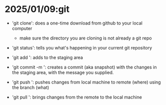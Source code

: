 # 2025/01/09:git

- 'git clone': does a one-time download from github to your local computer

  - make sure the directory you are cloning is not already a git repo

- 'git status': tells you what's happening in your current git repository
- 'git add <FILE>': adds <FILE> to the staging area
- 'git commit -m <MESSAGE>': creates a commit (aka snapshot) with the changes in the staging area, with the message you supplied.
- 'git push <where> <what>': pushes changes from local machine to remote (where) using the branch (what)
- 'git pull <where> <what>': brings changes from the remote to the local machine
